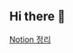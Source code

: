 ## Hi there 👋

[Notion 정리](https://nostalgic-wandflower-6a1.notion.site/Kubernetes-232c3677fd7880da9d47fd29b0445038?source=copy_link)

<!--
**thbins/thbins** is a ✨ _special_ ✨ repository because its `README.md` (this file) appears on your GitHub profile.

Here are some ideas to get you started:

- 🔭 I’m currently working on ...
- 🌱 I’m currently learning ...
- 👯 I’m looking to collaborate on ...
- 🤔 I’m looking for help with ...
- 💬 Ask me about ...
- 📫 How to reach me: ...
- 😄 Pronouns: ...
- ⚡ Fun fact: ...
-->
